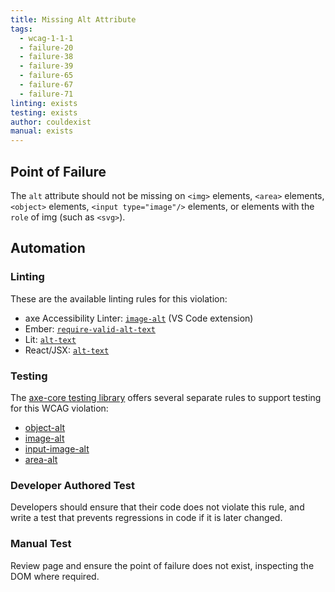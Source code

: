 ```yaml
---
title: Missing Alt Attribute
tags: 
  - wcag-1-1-1
  - failure-20
  - failure-38
  - failure-39
  - failure-65
  - failure-67
  - failure-71
linting: exists
testing: exists
author: couldexist
manual: exists
---
```


## Point of Failure

The `alt` attribute should not be missing on `<img>` elements, `<area>` elements, `<object>` elements, `<input type="image"/>` elements, or elements with the `role` of img (such as `<svg>`).

## Automation

### Linting

These are the available linting rules for this violation:

* axe Accessibility Linter: [`image-alt`](https://marketplace.visualstudio.com/items?itemName=deque-systems.vscode-axe-linter#:~:text=html%2Dhas%2Dlang-,image%2Dalt,-input%2Dbutton%2Dname) (VS Code extension)
* Ember:  [`require-valid-alt-text`](https://github.com/ember-template-lint/ember-template-lint/blob/master/docs/rule/require-valid-alt-text.md)
* Lit: [`alt-text`](https://github.com/open-wc/open-wc/blob/master/docs/docs/linting/eslint-plugin-lit-a11y/rules/alt-text.md)
* React/JSX: [`alt-text`](https://github.com/jsx-eslint/eslint-plugin-jsx-a11y/blob/main/docs/rules/alt-text.md)

### Testing

The [axe-core testing library](https://github.com/dequelabs/axe-core) offers several separate rules to support testing for this WCAG violation:

* [object-alt](https://dequeuniversity.com/rules/axe/3.2/object-alt)
* [image-alt](https://dequeuniversity.com/rules/axe/3.2/image-alt)
* [input-image-alt](https://dequeuniversity.com/rules/axe/3.2/input-image-alt)
* [area-alt](https://dequeuniversity.com/rules/axe/3.2/area-alt)

### Developer Authored Test

Developers should ensure that their code does not violate this rule, and write a test that prevents regressions in code if it is later changed.

### Manual Test

Review page and ensure the point of failure does not exist, inspecting the DOM where required.
